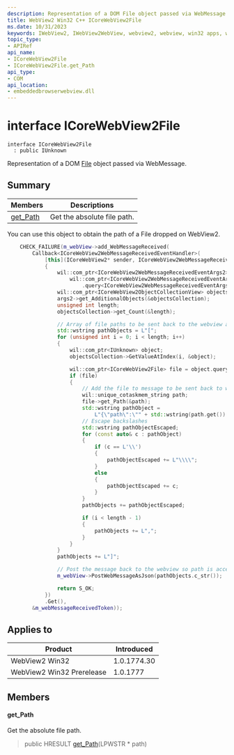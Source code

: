 ```yaml
---
description: Representation of a DOM File object passed via WebMessage.
title: WebView2 Win32 C++ ICoreWebView2File
ms.date: 10/31/2023
keywords: IWebView2, IWebView2WebView, webview2, webview, win32 apps, win32, edge, ICoreWebView2, ICoreWebView2Controller, browser control, edge html, ICoreWebView2File
topic_type: 
- APIRef
api_name:
- ICoreWebView2File
- ICoreWebView2File.get_Path
api_type:
- COM
api_location:
- embeddedbrowserwebview.dll
---
```


# interface ICoreWebView2File

```
interface ICoreWebView2File
  : public IUnknown
```

Representation of a DOM [File](https://developer.mozilla.org/en-US/docs/Web/API/File) object passed via WebMessage.

## Summary

 Members                        | Descriptions
--------------------------------|---------------------------------------------
[get_Path](#get_path) | Get the absolute file path.

You can use this object to obtain the path of a File dropped on WebView2. 
```cpp
    CHECK_FAILURE(m_webView->add_WebMessageReceived(
        Callback<ICoreWebView2WebMessageReceivedEventHandler>(
            [this](ICoreWebView2* sender, ICoreWebView2WebMessageReceivedEventArgs* args)
            {
                wil::com_ptr<ICoreWebView2WebMessageReceivedEventArgs2> args2 =
                    wil::com_ptr<ICoreWebView2WebMessageReceivedEventArgs>(args)
                        .query<ICoreWebView2WebMessageReceivedEventArgs2>();
                wil::com_ptr<ICoreWebView2ObjectCollectionView> objectsCollection;
                args2->get_AdditionalObjects(&objectsCollection);
                unsigned int length;
                objectsCollection->get_Count(&length);

                // Array of file paths to be sent back to the webview as JSON
                std::wstring pathObjects = L"[";
                for (unsigned int i = 0; i < length; i++)
                {
                    wil::com_ptr<IUnknown> object;
                    objectsCollection->GetValueAtIndex(i, &object);

                    wil::com_ptr<ICoreWebView2File> file = object.query<ICoreWebView2File>();
                    if (file)
                    {
                        // Add the file to message to be sent back to webview
                        wil::unique_cotaskmem_string path;
                        file->get_Path(&path);
                        std::wstring pathObject =
                            L"{\"path\":\"" + std::wstring(path.get()) + L"\"}";
                        // Escape backslashes
                        std::wstring pathObjectEscaped;
                        for (const auto& c : pathObject)
                        {
                            if (c == L'\\')
                            {
                                pathObjectEscaped += L"\\\\";
                            }
                            else
                            {
                                pathObjectEscaped += c;
                            }
                        }
                        pathObjects += pathObjectEscaped;

                        if (i < length - 1)
                        {
                            pathObjects += L",";
                        }
                    }
                }
                pathObjects += L"]";

                // Post the message back to the webview so path is accessible to content
                m_webView->PostWebMessageAsJson(pathObjects.c_str());

                return S_OK;
            })
            .Get(),
        &m_webMessageReceivedToken));
```

## Applies to

Product                         | Introduced
--------------------------------|---------------------------------------------
WebView2 Win32            |    1.0.1774.30
WebView2 Win32 Prerelease |    1.0.1777

## Members

#### get_Path

Get the absolute file path.

> public HRESULT [get_Path](#get_path)(LPWSTR * path)

